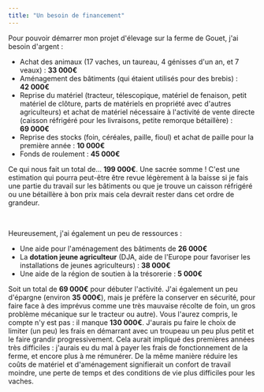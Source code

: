 ```yaml
---
title: "Un besoin de financement"
---
```


Pour pouvoir démarrer mon projet d'élevage sur la ferme de Gouet, j'ai besoin
d'argent :

- Achat des animaux (17 vaches, un taureau, 4 génisses d'un an, et 7 veaux) :
  **33 000€**
- Aménagement des bâtiments (qui étaient utilisés pour des brebis) :
  **42 000€**
- Reprise du matériel (tracteur, télescopique, matériel de fenaison, petit
  matériel de clôture, parts de matériels en propriété avec d'autres
  agriculteurs) et achat de matériel nécessaire à l'activité de vente directe
  (caisson réfrigéré pour les livraisons, petite remorque bétaillère) :
  **69 000€**
- Reprise des stocks (foin, céréales, paille, fioul) et achat de paille pour la
  première année : **10 000€**
- Fonds de roulement : **45 000€**

Ce qui nous fait un total de… **199 000€**. Une sacrée somme ! C'est une
estimation qui pourra peut-être être revue légèrement à la baisse si je  fais
une partie du travail sur les bâtiments ou que je trouve un caisson réfrigéré
ou une bétaillère à bon prix mais cela devrait rester dans cet ordre de
grandeur.

<br />

Heureusement, j'ai également un peu de ressources :

- Une aide pour l'aménagement des bâtiments de **26 000€**
- La **dotation jeune agriculteur** (DJA, aide de l'Europe pour favoriser les
  installations de jeunes agriculteurs) : **38 000€**
- Une aide de la région de soutien à la trésorerie : **5 000€**

Soit un total de **69 000€** pour débuter l'activité. J'ai également un peu
d'épargne (environ **35 000€**), mais je préfère la conserver en sécurité, pour
faire face à des imprévus comme une très mauvaise récolte de foin, un gros
problème mécanique sur le tracteur ou autre). Vous l'aurez compris, le compte
n'y est pas : il manque **130 000€**. J'aurais pu faire le choix de limiter (un
peu) les frais en démarrant avec un troupeau un peu plus petit et le faire
grandir progressivement. Cela aurait impliqué des premières années très
difficiles : j'aurais eu du mal à payer les frais de fonctionnement de la
ferme, et encore plus à me rémunérer. De la même manière réduire les coûts de
matériel et d'aménagement signifierait un confort de travail moindre, une
perte de temps et des conditions de vie plus difficiles pour les vaches.
